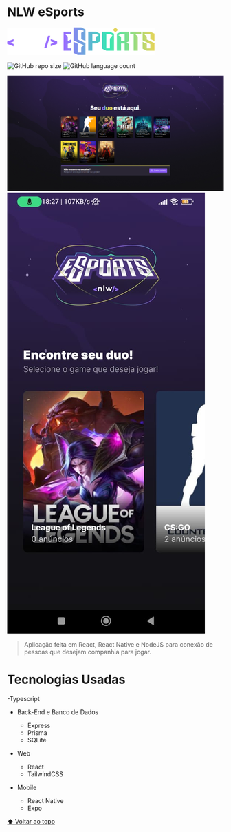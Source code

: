 # NLW eSports
<img src="./assets/nlw-esports-logo.svg" alt="logo nlw esports">

![GitHub repo size](https://img.shields.io/github/repo-size/LukSantana/NLW-eSports)
![GitHub language count](https://img.shields.io/github/languages/count/LukSantana/NLW-eSports)

<img src="./assets/web-screenshot.png" alt="screenshot web application">
<img src="./assets/mobile-screenshot.jpeg" alt="screenshot mobile application">

> Aplicação feita em React, React Native e NodeJS para conexão de pessoas que desejam companhia para jogar.

# Tecnologias Usadas

-Typescript

- Back-End e Banco de Dados
  - Express
  - Prisma
  - SQLite

- Web
  - React
  - TailwindCSS

- Mobile
  - React Native
  - Expo

[⬆ Voltar ao topo](#NLW-eSports)<br>
